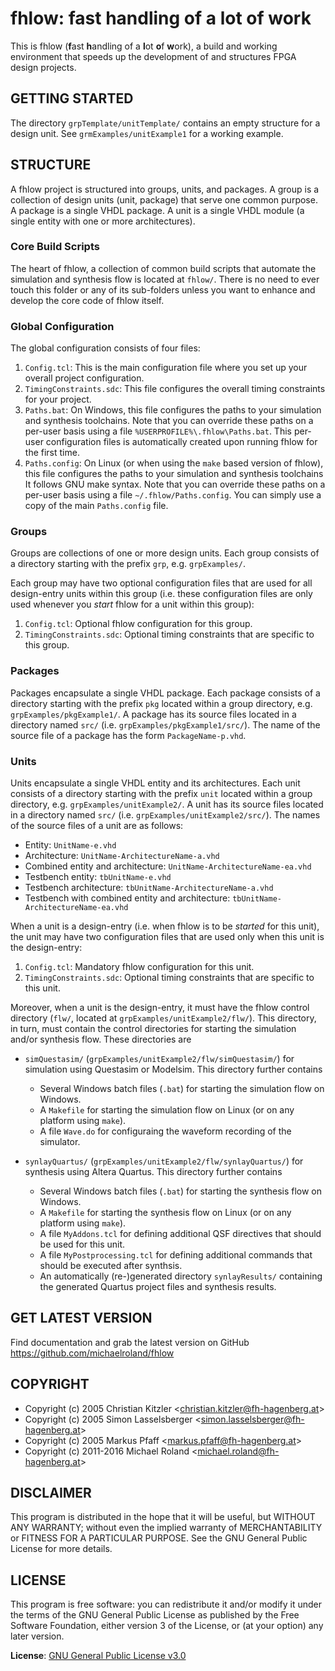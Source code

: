 # fhlow: fast handling of a lot of work

This is fhlow (**f**ast **h**andling of a **l**ot **o**f **w**ork), a build and working
environment that speeds up the development of and structures FPGA design projects.


## GETTING STARTED
The directory `grpTemplate/unitTemplate/` contains an empty structure for a design
unit. See `grmExamples/unitExample1` for a working example.


## STRUCTURE

A fhlow project is structured into groups, units, and packages. A group is a
collection of design units (unit, package) that serve one common purpose. A
package is a single VHDL package. A unit is a single VHDL module (a single
entity with one or more architectures).

### Core Build Scripts

The heart of fhlow, a collection of common build scripts that automate the simulation
and synthesis flow is located at `fhlow/`. There is no need to ever touch this folder
or any of its sub-folders unless you want to enhance and develop the core code of
fhlow itself.

### Global Configuration

The global configuration consists of four files:

1. `Config.tcl`: This is the main configuration file where you set up your overall
   project configuration.
2. `TimingConstraints.sdc`: This file configures the overall timing constraints
   for your project.
3. `Paths.bat`: On Windows, this file configures the paths to your simulation and
   synthesis toolchains. Note that you can override these paths on a per-user basis
   using a file `%USERPROFILE%\.fhlow\Paths.bat`. This per-user configuration files is
   automatically created upon running fhlow for the first time.
4. `Paths.config`: On Linux (or when using the `make` based version of fhlow), this
   file configures the paths to your simulation and synthesis toolchains It follows
   GNU make syntax. Note that you can override these paths on a per-user basis using
   a file `~/.fhlow/Paths.config`. You can simply use a copy of the main `Paths.config`
   file.

### Groups

Groups are collections of one or more design units. Each group consists of a
directory starting with the prefix `grp`, e.g. `grpExamples/`.

Each group may have two optional configuration files that are used for all
design-entry units within this group (i.e. these configuration files are only used
whenever you *start* fhlow for a unit within this group):

1. `Config.tcl`: Optional fhlow configuration for this group.
2. `TimingConstraints.sdc`: Optional timing constraints that are specific to this group.

### Packages

Packages encapsulate a single VHDL package. Each package consists of a directory
starting with the prefix `pkg` located within a group directory, e.g.
`grpExamples/pkgExample1/`. A package has its source files located in a directory
named `src/` (i.e. `grpExamples/pkgExample1/src/`). The name of the source file of
a package has the form `PackageName-p.vhd`.

### Units

Units encapsulate a single VHDL entity and its architectures. Each unit consists
of a directory starting with the prefix `unit` located within a group directory,
e.g. `grpExamples/unitExample2/`. A unit has its source files located in a directory
named `src/` (i.e. `grpExamples/unitExample2/src/`). The names of the source files
of a unit are as follows:

- Entity: `UnitName-e.vhd`
- Architecture: `UnitName-ArchitectureName-a.vhd`
- Combined entity and architecture: `UnitName-ArchitectureName-ea.vhd`
- Testbench entity: `tbUnitName-e.vhd`
- Testbench architecture: `tbUnitName-ArchitectureName-a.vhd`
- Testbench with combined entity and architecture: `tbUnitName-ArchitectureName-ea.vhd`

When a unit is a design-entry (i.e. when fhlow is to be *started* for this unit),
the unit may have two configuration files that are used only when this unit is the
design-entry:

1. `Config.tcl`: Mandatory fhlow configuration for this unit.
2. `TimingConstraints.sdc`: Optional timing constraints that are specific to this unit.

Moreover, when a unit is the design-entry, it must have the fhlow control directory
(`flw/`, located at `grpExamples/unitExample2/flw/`). This directory, in turn, must
contain the control directories for starting the simulation and/or synthesis flow.
These directories are

- `simQuestasim/` (`grpExamples/unitExample2/flw/simQuestasim/`) for simulation using
  Questasim or Modelsim. This directory further contains
  - Several Windows batch files (`.bat`) for starting the simulation flow on Windows.
  - A `Makefile` for starting the simulation flow on Linux (or on any platform using `make`).
  - A file `Wave.do` for configuraing the waveform recording of the simulator.


- `synlayQuartus/` (`grpExamples/unitExample2/flw/synlayQuartus/`) for synthesis using
  Altera Quartus. This directory further contains
  - Several Windows batch files (`.bat`) for starting the synthesis flow on Windows.
  - A `Makefile` for starting the synthesis flow on Linux (or on any platform using `make`).
  - A file `MyAddons.tcl` for defining additional QSF directives that should be used for this
    unit.
  - A file `MyPostprocessing.tcl` for defining additional commands that should be executed
    after synthsis.
  - An automatically (re-)generated directory `synlayResults/` containing the generated
    Quartus project files and synthesis results.


## GET LATEST VERSION

Find documentation and grab the latest version on GitHub
<https://github.com/michaelroland/fhlow>


## COPYRIGHT

- Copyright (c) 2005 Christian Kitzler <<christian.kitzler@fh-hagenberg.at>>
- Copyright (c) 2005 Simon Lasselsberger <<simon.lasselsberger@fh-hagenberg.at>>
- Copyright (c) 2005 Markus Pfaff <<markus.pfaff@fh-hagenberg.at>>
- Copyright (c) 2011-2016 Michael Roland <<michael.roland@fh-hagenberg.at>>


## DISCLAIMER

This program is distributed in the hope that it will be useful,
but WITHOUT ANY WARRANTY; without even the implied warranty of
MERCHANTABILITY or FITNESS FOR A PARTICULAR PURPOSE.  See the
GNU General Public License for more details.


## LICENSE

This program is free software: you can redistribute it and/or modify
it under the terms of the GNU General Public License as published by
the Free Software Foundation, either version 3 of the License, or
(at your option) any later version.

**License**: [GNU General Public License v3.0](http://www.gnu.org/licenses/gpl-3.0.txt)
